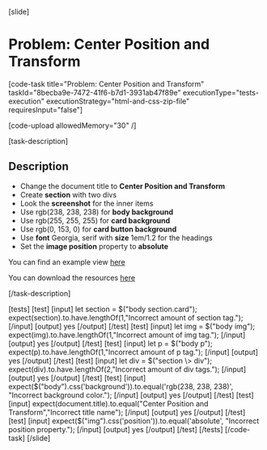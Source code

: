 [slide]

# Problem: Center Position and Transform

[code-task title="Problem: Center Position and Transform" taskId="8becba9e-7472-41f6-b7d1-3931ab47f89e" executionType="tests-execution" executionStrategy="html-and-css-zip-file" requiresInput="false"]

[code-upload allowedMemory="30" /]

[task-description]

## Description

* Change the document title to **Center Position and Transform**
* Create **section** with two divs
* Look the **screenshot** for the inner items
* Use rgb(238, 238, 238) for **body background**
* Use rgb(255, 255, 255) for **card background**
* Use rgb(0, 153, 0) for **card button background**
* Use **font** Georgia, serif with **size** 1em/1.2 for the headings
* Set the **image position** property to **absolute**

You can find an example view [here](https://i.imgur.com/VTbCmOo.jpg)

You can download the resources [here](https://mega.nz/file/CRIkSKAC#kdCTCqYsIUKXov45YpwLQzxzMwzK4hI7eUEovxqgxag)

[/task-description]

[tests]
[test]
[input]
let section = $("body section.card");
expect(section).to.have.lengthOf(1,"Incorrect amount of section tag.");
[/input]
[output]
yes
[/output]
[/test]
[test]
[input]
let img = $("body img");
expect(img).to.have.lengthOf(1,"Incorrect amount of img tag.");
[/input]
[output]
yes
[/output]
[/test]
[test]
[input]
let p = $("body p");
expect(p).to.have.lengthOf(1,"Incorrect amount of p tag.");
[/input]
[output]
yes
[/output]
[/test]
[test]
[input]
let div = $("section \> div");
expect(div).to.have.lengthOf(2,"Incorrect amount of div tags.");
[/input]
[output]
yes
[/output]
[/test]
[test]
[input]
expect($("body").css('background')).to.equal('rgb(238, 238, 238)', "Incorrect background color.");
[/input]
[output]
yes
[/output]
[/test]
[test]
[input]
expect(document.title).to.equal("Center Position and Transform","Incorrect title name");
[/input]
[output]
yes
[/output]
[/test]
[test]
[input]
expect($("img").css('position')).to.equal('absolute', "Incorrect position property.");
[/input]
[output]
yes
[/output]
[/test]
[/tests]
[/code-task]
[/slide]
